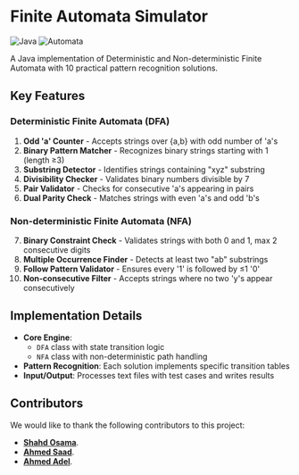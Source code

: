 # Finite Automata Simulator

![Java](https://img.shields.io/badge/Java-17-blue)
![Automata](https://img.shields.io/badge/Finite_Automata-DFA/NFA-green)

A Java implementation of Deterministic and Non-deterministic Finite Automata with 10 practical pattern recognition solutions.

## Key Features

### Deterministic Finite Automata (DFA)
1. **Odd 'a' Counter** - Accepts strings over {a,b} with odd number of 'a's
2. **Binary Pattern Matcher** - Recognizes binary strings starting with 1 (length ≥3)
3. **Substring Detector** - Identifies strings containing "xyz" substring
4. **Divisibility Checker** - Validates binary numbers divisible by 7
5. **Pair Validator** - Checks for consecutive 'a's appearing in pairs
6. **Dual Parity Check** - Matches strings with even 'a's and odd 'b's

### Non-deterministic Finite Automata (NFA)
7. **Binary Constraint Check** - Validates strings with both 0 and 1, max 2 consecutive digits
8. **Multiple Occurrence Finder** - Detects at least two "ab" substrings
9. **Follow Pattern Validator** - Ensures every '1' is followed by ≤1 '0'
10. **Non-consecutive Filter** - Accepts strings where no two 'y's appear consecutively

## Implementation Details

- **Core Engine**: 
  - `DFA` class with state transition logic
  - `NFA` class with non-deterministic path handling
- **Pattern Recognition**: Each solution implements specific transition tables
- **Input/Output**: Processes text files with test cases and writes results



## Contributors

We would like to thank the following contributors to this project:

- [**Shahd Osama**](https://github.com/shahdosama10).
- [**Ahmed Saad**](https://github.com/ahmedsaad123456).
- [**Ahmed Adel**](https://github.com/Dola112).

